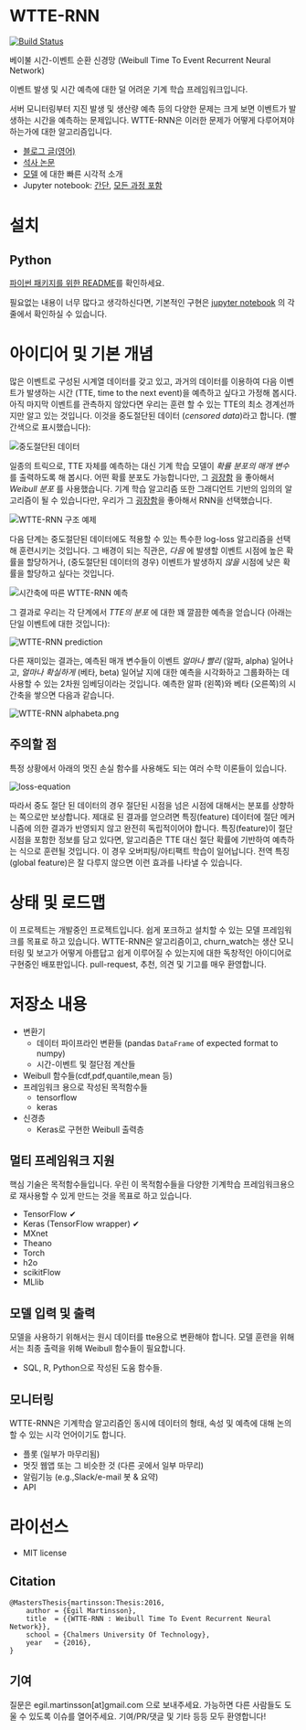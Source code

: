 # WTTE-RNN

[![Build Status](https://travis-ci.org/ragulpr/wtte-rnn.svg?branch=master)](https://travis-ci.org/ragulpr/wtte-rnn)

베이불 시간-이벤트 순환 신경망 (Weibull Time To Event Recurrent Neural Network)

이벤트 발생 및 시간 예측에 대한 덜 어려운 기계 학습 프레임워크입니다.

서버 모니터링부터 지진 발생 및 생산량 예측 등의 다양한 문제는 크게 보면 이벤트가 발생하는 시간을 예측하는 문제입니다.
WTTE-RNN은 이러한 문제가 어떻게 다루어져야 하는가에 대한 알고리즘입니다.


* [블로그 글(영어)](https://ragulpr.github.io/2016/12/22/WTTE-RNN-Hackless-churn-modeling/)
* [석사 논문](https://ragulpr.github.io/assets/draft_master_thesis_martinsson_egil_wtte_rnn_2016.pdf)
* [모델](https://imgur.com/a/HX4KQ) 에 대한 빠른 시각적 소개
* Jupyter notebook: [간단](examples/keras/simple_example.ipynb), [모든 과정 포함](examples/data_pipeline/data_pipeline.ipynb )


# 설치

## Python

[파이썬 패키지를 위한 README](python/README.md)를 확인하세요.

필요없는 내용이 너무 많다고 생각하신다면, 기본적인 구현은 [jupyter notebook](examples/keras/standalone_simple_example.ipynb) 의 각 줄에서 확인하실 수 있습니다.

# 아이디어 및 기본 개념

많은 이벤트로 구성된 시계열 데이터를 갖고 있고, 과거의 데이터를 이용하여 다음 이벤트가 발생하는 시간 (TTE, time to the next event)을 예측하고 싶다고 가정해 봅시다. 아직 마지막 이벤트를 관측하지 않았다면 우리는 훈련 할 수 있는 TTE의 최소 경계선까지만 알고 있는 것입니다. 이것을 중도절단된 데이터 (*censored data*)라고 합니다. (빨간색으로 표시했습니다):

![중도절단된 데이터](./readme_figs/data.gif)

일종의 트릭으로, TTE 자체를 예측하는 대신 기계 학습 모델이 *확률 분포의 매개 변수* 를 출력하도록 해 봅시다. 어떤 확률 분포도 가능합니다만, 그 [굉장함](https://ragulpr.github.io/2016/12/22/WTTE-RNN-Hackless-churn-modeling/#embrace-the-Weibull-euphoria) 을 좋아해서 *Weibull 분포* 를 사용했습니다. 기계 학습 알고리즘 또한 그래디언트 기반의 임의의 알고리즘이 될 수 있습니다만, 우리가 그 [굉장함](http://karpathy.github.io/2015/05/21/rnn-effectiveness/)을 좋아해서 RNN을 선택했습니다.


![WTTE-RNN 구조 예제](./readme_figs/fig_rnn_weibull.png)

다음 단계는 중도절단된 데이터에도 적용할 수 있는 특수한 log-loss 알고리즘을 선택해 훈련시키는 것입니다. 그 배경이 되는 직관은, *다음* 에 발생할 이벤트 시점에 높은 확률을 할당하거나, (중도절단된 데이터의 경우) 이벤트가 발생하지 *않을* 시점에 낮은 확률을 할당하고 싶다는 것입니다.

![시간축에 따른 WTTE-RNN 예측](./readme_figs/solution_beta_2.gif)

그 결과로 우리는 각 단계에서 *TTE의 분포* 에 대한 꽤 깔끔한 예측을 얻습니다 (아래는 단일 이벤트에 대한 것입니다):

![WTTE-RNN prediction](./readme_figs/it_61786_pmf_151.png)

다른 재미있는 결과는, 예측된 매개 변수들이 이벤트 *얼마나 빨리* (알파, alpha) 일어나고, *얼마나 확실하게* (베타, beta) 일어날 지에 대한 예측을 시각화하고 그룹화하는 데 사용할 수 있는 2차원 임베딩이라는 것입니다. 예측한 알파 (왼쪽)와 베타 (오른쪽)의 시간축을 쌓으면 다음과 같습니다.

![WTTE-RNN alphabeta.png](./readme_figs/alphabeta.png)


## 주의할 점

특정 상황에서 아래의 멋진 손실 함수를 사용해도 되는 여러 수학 이론들이 있습니다.

![loss-equation](./readme_figs/equation.png)

따라서 중도 절단 된 데이터의 경우 절단된 시점을 넘은 시점에 대해서는 분포를 상향하는 쪽으로만 보상합니다. 제대로 된 결과를 얻으려면 특징(feature) 데이터에 절단 메커니즘에 의한 결과가 반영되지 않고 완전히 독립적이어야 합니다. 특징(feature)이 절단 시점을 포함한 정보를 담고 있다면, 알고리즘은 TTE 대신 절단 확률에 기반하여 예측하는 식으로 훈련될 것입니다. 이 경우 오버피팅/아티팩트 학습이 일어납니다. 전역 특징(global feature)은 잘 다루지 않으면 이런 효과를 나타낼 수 있습니다.

# 상태 및 로드맵

이 프로젝트는 개발중인 프로젝트입니다. 쉽게 포크하고 설치할 수 있는 모델 프레임워크를 목표로 하고 있습니다. WTTE-RNN은 알고리즘이고, churn_watch는 생산 모니터링 및 보고가 어떻게 아름답고 쉽게 이루어질 수 있는지에 대한 독창적인 아이디어로 구현중인 배포판입니다. pull-request, 추천, 의견 및 기고를 매우 환영합니다.

# 저장소 내용

* 변환기
    * 데이터 파이프라인 변환들 (pandas `DataFrame` of expected format to numpy)
    * 시간-이벤트 및 절단점 계산들
* Weibull 함수들(cdf,pdf,quantile,mean 등)
* 프레임워크 용으로 작성된 목적함수들
    * tensorflow
    * keras
* 신경층
    * Keras로 구현한 Weibull 출력층


## 멀티 프레임워크 지원

핵심 기술은 목적함수들입니다. 우린 이 목적함수들을 다양한 기계학습 프레임워크용으로 재사용할 수 있게 만드는 것을 목표로 하고 있습니다.

  * TensorFlow ✔
  * Keras (TensorFlow wrapper) ✔
  * MXnet
  * Theano
  * Torch
  * h2o
  * scikitFlow
  * MLlib

## 모델 입력 및 출력

모델을 사용하기 위해서는 원시 데이터를 tte용으로 변환해야 합니다. 모델 훈련을 위해서는 최종 출력을 위해 Weibull 함수들이 필요합니다.

  * SQL, R, Python으로 작성된 도움 함수들.

## 모니터링

WTTE-RNN은 기계학습 알고리즘인 동시에 데이터의 형태, 속성 및 예측에 대해 논의할 수 있는 시각 언어이기도 합니다.

  * 플롯 (일부가 마무리됨)
  * 멋짓 웹앱 또는 그 비슷한 것 (다른 곳에서 일부 마무리)
  * 알림기능 (e.g.,Slack/e-mail 봇 & 요약)
  * API

# 라이선스

  * MIT license

## Citation

```
@MastersThesis{martinsson:Thesis:2016,
    author = {Egil Martinsson},
    title  = {{WTTE-RNN : Weibull Time To Event Recurrent Neural Network}},
    school = {Chalmers University Of Technology},
    year   = {2016},
}
```

## 기여

질문은 egil.martinsson[at]gmail.com 으로 보내주세요.
가능하면 다른 사람들도 도울 수 있도록 이슈를 열어주세요.
기여/PR/댓글 및 기타 등등 모두 환영합니다!
